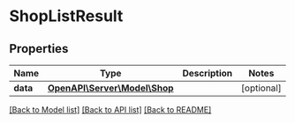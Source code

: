 # ShopListResult

## Properties
Name | Type | Description | Notes
------------ | ------------- | ------------- | -------------
**data** | [**OpenAPI\Server\Model\Shop**](Shop.md) |  | [optional] 

[[Back to Model list]](../README.md#documentation-for-models) [[Back to API list]](../README.md#documentation-for-api-endpoints) [[Back to README]](../README.md)


